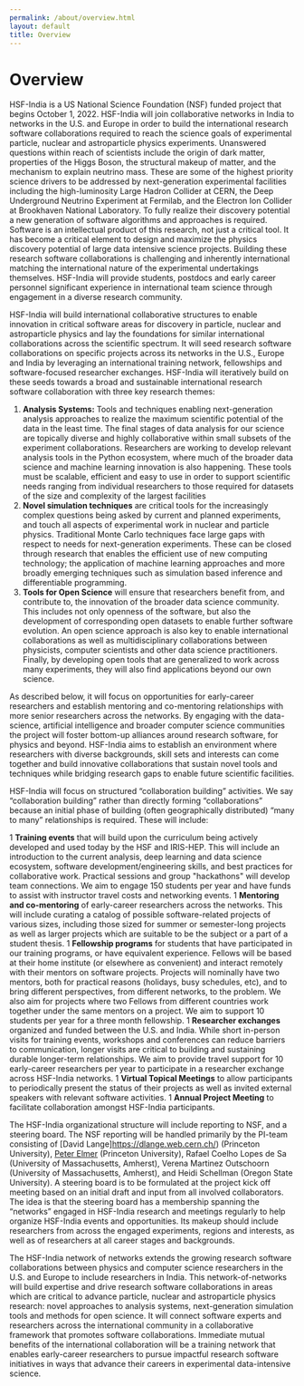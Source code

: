 ```yaml
---
permalink: /about/overview.html
layout: default
title: Overview
---
```


<h1>Overview</h1>

HSF-India is a US National Science Foundation (NSF) funded project
that begins October 1, 2022. HSF-India will join collaborative
networks in India to networks in the U.S. and Europe in order to
build the international research software collaborations required
to reach the science goals of experimental particle, nuclear and
astroparticle physics experiments. Unanswered questions within reach
of scientists include the origin of dark matter, properties of the
Higgs Boson, the structural makeup of matter, and the mechanism to
explain neutrino mass. These are some of the highest priority science
drivers to be addressed by next-generation experimental facilities
including the high-luminosity Large Hadron Collider at CERN, the
Deep Underground Neutrino Experiment at Fermilab, and the Electron
Ion Collider at Brookhaven National Laboratory. To fully realize
their discovery potential a new generation of software algorithms
and approaches is required. Software is an intellectual product of
this research, not just a critical tool. It has become a critical
element to design and maximize the physics discovery potential of
large data intensive science projects. Building these research
software collaborations is challenging and inherently international
matching the international nature of the experimental undertakings
themselves. HSF-India will provide students, postdocs and early
career personnel significant experience in international team science
through engagement in a diverse research community.


HSF-India will build international collaborative structures to
enable innovation in critical software areas for discovery in
particle, nuclear and astroparticle physics and lay the foundations
for similar international collaborations across the scientific
spectrum. It will seed research software collaborations on specific
projects across its networks in the U.S., Europe and India by
leveraging an international training network, fellowships and
software-focused researcher exchanges. HSF-India will iteratively
build on these seeds towards a broad and sustainable international
research software collaboration with three key research themes:

  1. **Analysis Systems:** Tools and techniques enabling next-generation
     analysis approaches to realize the maximum scientific potential
     of the data in the least time. The final stages of data analysis
     for our science are topically diverse and highly collaborative
     within small subsets of the experiment collaborations. Researchers
     are working to develop relevant analysis tools in the Python
     ecosystem, where much of the broader data science and machine
     learning innovation is also happening. These tools must be scalable,
     efficient and easy to use in order to support scientific needs
     ranging from individual researchers to those required for datasets
     of the size and complexity of the largest facilities
  1. **Novel simulation techniques** are critical tools for the increasingly
     complex questions being asked by current and planned experiments,
     and touch all aspects of experimental work in nuclear and
     particle physics. Traditional Monte Carlo techniques face large
     gaps with respect to needs for next-generation experiments. These
     can be closed through research that enables the efficient use of
     new computing technology; the application of machine learning
     approaches and more broadly emerging techniques such as simulation
     based inference and differentiable programming.
  1. **Tools for Open Science** will ensure that researchers benefit
     from, and contribute to, the innovation of the broader data science
     community. This includes not only openness of the software, but
     also the development of corresponding open datasets to enable
     further software evolution. An open science approach is also key
     to enable international collaborations as well as multidisciplinary
     collaborations between physicists, computer scientists and other
     data science practitioners. Finally, by developing open tools
     that are generalized to work across many experiments, they will
     also find applications beyond our own science.

As described below, it will focus on opportunities for early-career
researchers and establish mentoring and co-mentoring relationships
with more senior researchers across the networks. By engaging with
the data-science, artificial intelligence and broader computer
science communities the project will foster bottom-up alliances
around research software, for physics and beyond. HSF-India aims
to establish an environment where researchers with diverse backgrounds,
skill sets and interests can come together and build innovative
collaborations that sustain novel tools and techniques while bridging
research gaps to enable future scientific facilities.

HSF-India will focus on structured “collaboration building” activities.
We say “collaboration building” rather than directly forming
“collaborations” because an initial phase of building (often
geographically distributed) “many to many” relationships is required.
These will include:

  1 **Training events** that will build upon the curriculum being
    actively developed and used today by the HSF and IRIS-HEP. This
    will include an introduction to the current analysis, deep learning
    and data science ecosystem, software development/engineering
    skills, and best practices for collaborative work. Practical
    sessions and group "hackathons" will develop team connections.
    We aim to engage 150 students per year and have funds to assist
    with instructor travel costs and networking events.
  1 **Mentoring and co-mentoring** of early-career researchers across
    the networks. This will include curating a catalog of possible
    software-related projects of various sizes, including those sized
    for summer or semester-long projects as well as larger projects
    which are suitable to be the subject or a part of a student thesis.
  1 **Fellowship programs** for students that have participated in our
    training programs, or have equivalent experience. Fellows will
    be based at their home institute (or elsewhere as convenient) and
    interact remotely with their mentors on software projects. Projects
    will nominally have two mentors, both for practical reasons
    (holidays, busy schedules, etc), and to bring different perspectives,
    from different networks, to the problem. We also aim for projects
    where two Fellows from different countries work together under
    the same mentors on a project. We aim to support 10 students per
    year for a three month fellowship.
  1 **Researcher exchanges** organized and funded between the U.S. and
    India. While short in-person visits for training events, workshops
    and conferences can reduce barriers to communication, longer
    visits are critical to building and sustaining durable longer-term
    relationships.  We aim to provide travel support for 10 early-career
    researchers per year to participate in a researcher exchange
    across HSF-India networks.
  1 **Virtual Topical Meetings** to allow participants to periodically
    present the status of their projects as well as invited external
    speakers with relevant software activities.
  1 **Annual Project Meeting** to facilitate collaboration amongst
    HSF-India participants.

The HSF-India organizational structure will include reporting to
NSF, and a steering board. The NSF reporting will be handled primarily
by the PI-team consisting of [David Lange]https://dlange.web.cern.ch/) 
(Princeton University), [Peter Elmer](https://elmer.scholar.princeton.edu) 
(Princeton University), Rafael Coelho Lopes de Sa
(University of Massachusetts, Amherst), Verena Martinez Outschoorn
(University of Massachusetts, Amherst), and Heidi Schellman (Oregon
State University). A steering board is to be formulated at the
project kick off meeting based on an initial draft and input from
all involved collaborators. The idea is that the steering board has
a membership spanning the “networks” engaged in HSF-India research
and meetings regularly to help organize HSF-India events and
opportunities. Its makeup should include researchers from across
the engaged experiments, regions and interests, as well as of
researchers at all career stages and backgrounds.

The HSF-India network of networks extends the growing research
software collaborations between physics and computer science
researchers in the U.S. and Europe to include researchers in India.
This network-of-networks will build expertise and drive research
software collaborations in areas which are critical to advance
particle, nuclear and astroparticle physics research: novel approaches
to analysis systems, next-generation simulation tools and methods
for open science. It will connect software experts and researchers
across the international community in a collaborative framework
that promotes software collaborations. Immediate mutual benefits
of the international collaboration will be a training network that
enables early-career researchers to pursue impactful research
software initiatives in ways that advance their careers in experimental
data-intensive science.

